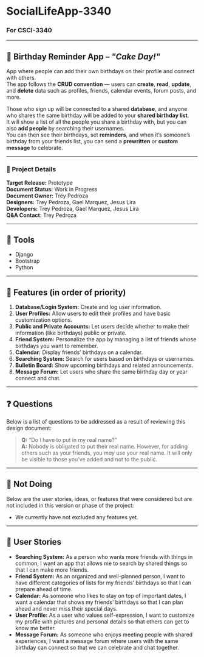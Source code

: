 # SocialLifeApp-3340  
### For CSCI-3340  

---

## 🎂 Birthday Reminder App – *"Cake Day!"*

App where people can add their own birthdays on their profile and connect with others.  
The app follows the **CRUD convention** — users can **create**, **read**, **update**, and **delete** data such as profiles, friends, calendar events, forum posts, and more.  

Those who sign up will be connected to a shared **database**, and anyone who shares the same birthday will be added to your **shared birthday list**.  
It will show a list of all the people you share a birthday with, but you can also **add people** by searching their usernames.  
You can then see their birthdays, set **reminders**, and when it’s someone’s birthday from your friends list, you can send a **prewritten** or **custom message** to celebrate.

---

### 📄 Project Details
**Target Release:** Prototype  
**Document Status:** Work in Progress  
**Document Owner:** Trey Pedroza  
**Designers:** Trey Pedroza, Gael Marquez, Jesus Lira  
**Developers:** Trey Pedroza, Gael Marquez, Jesus Lira  
**Q&A Contact:** Trey Pedroza  

---

## 🧰 Tools
- Django  
- Bootstrap  
- Python  

---

## 🚀 Features (in order of priority)
1. **Database/Login System:** Create and log user information.  
2. **User Profiles:** Allow users to edit their profiles and have basic customization options.  
3. **Public and Private Accounts:** Let users decide whether to make their information (like birthdays) public or private.  
4. **Friend System:** Personalize the app by managing a list of friends whose birthdays you want to remember.  
5. **Calendar:** Display friends’ birthdays on a calendar.  
6. **Searching System:** Search for users based on birthdays or usernames.  
7. **Bulletin Board:** Show upcoming birthdays and related announcements.  
8. **Message Forum:** Let users who share the same birthday day or year connect and chat.  

---

## ❓ Questions
Below is a list of questions to be addressed as a result of reviewing this design document:  

> **Q:** “Do I have to put in my real name?”  
> **A:** Nobody is obligated to put their real name. However, for adding others such as your friends, you *may* use your real name. It will only be visible to those you’ve added and not to the public.  

---

## 🚫 Not Doing
Below are the user stories, ideas, or features that were considered but are not included in this version or phase of the project:  
- We currently have not excluded any features yet. 

---

## 🧍 User Stories
- **Searching System:** As a person who wants more friends with things in common, I want an app that allows me to search by shared things so that I can make more friends.  
- **Friend System:** As an organized and well-planned person, I want to have different categories of lists for my friends’ birthdays so that I can prepare ahead of time.  
- **Calendar:** As someone who likes to stay on top of important dates, I want a calendar that shows my friends’ birthdays so that I can plan ahead and never miss their special days.  
- **User Profile:** As a user who values self-expression, I want to customize my profile with pictures and personal details so that others can get to know me better.  
- **Message Forum:** As someone who enjoys meeting people with shared experiences, I want a message forum where users with the same birthday can connect so that we can celebrate and chat together.  

